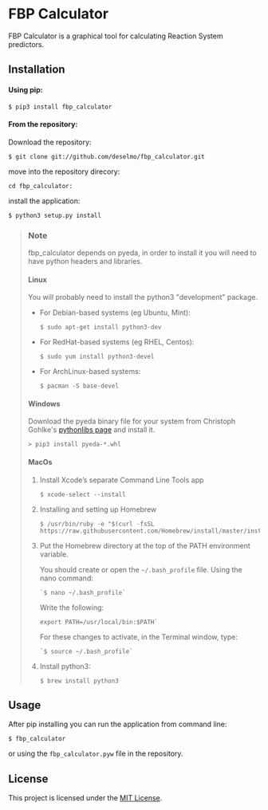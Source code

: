 # FBP Calculator
FBP Calculator is a graphical tool for calculating Reaction System predictors.

## Installation
#### Using pip:
```
$ pip3 install fbp_calculator
```
#### From the repository:

Download the repository:
```
$ git clone git://github.com/deselmo/fbp_calculator.git
```
move into the repository direcory:
```
cd fbp_calculator:
```
install the application:
```
$ python3 setup.py install
```

> ### Note
> fbp_calculator depends on pyeda, in order to install it you will need to have python headers and libraries.
>
> #### Linux
> You will probably need to install the python3 "development" package.
>
> - For Debian-based systems (eg Ubuntu, Mint):
>   ```
>   $ sudo apt-get install python3-dev
>   ```
>
> - For RedHat-based systems (eg RHEL, Centos):
>
>   ```
>   $ sudo yum install python3-devel
>   ```
>
> - For ArchLinux-based systems:
>
>   ```
>   $ pacman -S base-devel
>   ```
>
> #### Windows
> Download the pyeda binary file for your system from Christoph Gohlke's [pythonlibs page](https://www.lfd.uci.edu/~gohlke/pythonlibs/#pyeda) and install it.
>
> ```
> > pip3 install pyeda‑*.whl
> ```
>
> #### MacOs
> 1. Install Xcode’s separate Command Line Tools app
>
>       ```
>       $ xcode-select --install
>       ```
>
> 2. Installing and setting up Homebrew
>
>       ```
>       $ /usr/bin/ruby -e "$(curl -fsSL https://raw.githubusercontent.com/Homebrew/install/master/install)"
>       ```
>
> 3. Put the Homebrew directory at the top of the PATH environment variable.
>
>       You should create or open the `~/.bash_profile` file. Using the nano command:
>
>       ```
>       `$ nano ~/.bash_profile`
>       ```
>
>       Write the following:
>
>       ```
>       export PATH=/usr/local/bin:$PATH`
>       ```
>
>       For these changes to activate, in the Terminal window, type:
>
>       ```
>       `$ source ~/.bash_profile`
>       ```
>
> 4. Install python3:
>
>       ```
>       $ brew install python3
>       ```

## Usage
After pip installing you can run the application from command line:
```
$ fbp_calculator
```
or using the `fbp_calculator.pyw` file  in the repository.

## License
This project is licensed under the [MIT License](https://github.com/deselmo/FBP-Calculator/blob/master/LICENSE).